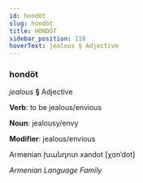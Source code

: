 ```yaml
---
id: hondöt
slug: hondöt
title: HONDÖT
sidebar_position: 118
hoverText: jealous § Adjective
---
```


### hondöt

*jealous* **§** Adjective

**Verb**: to be jealous/envious

**Noun**: jealousy/envy

**Modifier**: jealous/envious

Armenian խանդոտ xandot [χɑnˈdot]

*Armenian Language Family*